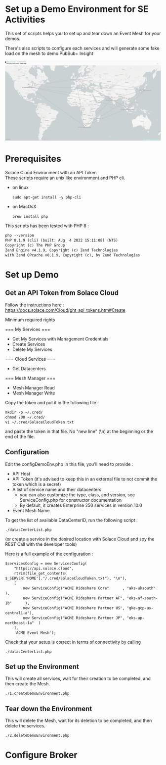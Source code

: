 # Set up a Demo Environment for SE Activities

This set of scripts helps you to set up and tear down an Event Mesh for your demos.

There's also scripts to configure each services and will generate some fake load on the mesh to demo PubSub+ Insight


![](./resources/SolaceEventMesh.jpg "Sample Event Mesh with 6 nodes")


# Prerequisites

 Solace Cloud Environment with an API Token   
 These scripts require an unix like environment and PHP cli.

* on linux 

  `sudo apt-get install -y php-cli`
* on MacOsX 

  `brew install php`


This scripts has been tested with PHP 8 : 
```
php --version
PHP 8.1.9 (cli) (built: Aug  4 2022 15:11:08) (NTS)
Copyright (c) The PHP Group
Zend Engine v4.1.9, Copyright (c) Zend Technologies
with Zend OPcache v8.1.9, Copyright (c), by Zend Technologies
```

# Set up Demo

## Get an API Token from Solace Cloud

Follow the instructions here :
https://docs.solace.com/Cloud/ght_api_tokens.htm#Create

Minimum required rights 

=== My Services ===
 - Get My Services with Management Credentials
 - Create Services
 - Delete My Services

=== Cloud Services === 

 - Get Datacenters

=== Mesh Manager ===
 - Mesh Manager Read
 - Mesh Manager Write


Copy the token and put it in the following file : 

```
mkdir -p ~/.cred/
chmod 700 ~/.cred/ 
vi ~/.cred/SolaceCloudToken.txt
```
and paste the token in that file.
No "new line" (\n) at the beginning or the end of the file.

## Configuration

Edit the configDemoEnv.php
In this file, you'll need to provide : 
 * API Host
 * API Token (it's advised to keep this in an external file to not commit the token which is a secret)
 * A list of service name and their datacenters 
   * you can also customize the type, class, and version, see ServiceConfig.php for constructor documentation
   * By default, it creates Enterprise 250 services in version 10.0
 * Event Mesh Name

To get the list of available DataCenterID, run the following script : 
```
./datacCenterList.php
```
(or create a service in the desired location with Solace Cloud and spy the REST Call with the developer tools)

Here is a full example of the configuration :
```
$servicesConfig = new ServicesConfig(
    "https://api.solace.cloud",
    rtrim(file_get_contents( $_SERVER['HOME']."/.cred/SolaceCloudToken.txt"), "\n"),
    [
        new ServiceConfig("ACME Rideshare Core"      , "aks-uksouth"          ),
        new ServiceConfig("ACME Rideshare Partner AF", "eks-af-south-1b"      ),
        new ServiceConfig("ACME Rideshare Partner US", "gke-gcp-us-central1-a"),
        new ServiceConfig("ACME Rideshare Partner JP", "eks-ap-northeast-1a"  )
    ],
    'ACME Event Mesh');
```

Check that your setup is correct in terms of connectivity by calling 

```
./datacCenterList.php
```

## Set up the Environment

This will create all services, wait for their creation to be completed, and then create the Mesh.

```
./1.createDemoEnvironment.php
```

## Tear down the Environment

This will delete the Mesh, wait for its deletion to be completed, and then delete the services.
```
./2.deleteDemoEnvironment.php
```


# Configure Broker



